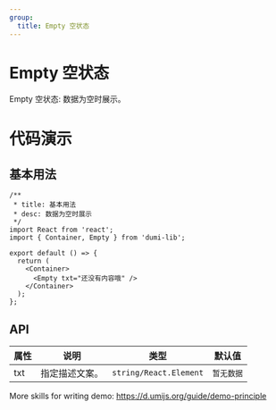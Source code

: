 ```yaml
---
group:
  title: Empty 空状态
---
```


# Empty 空状态

Empty 空状态: 数据为空时展示。

# 代码演示

## 基本用法

```tsx
/**
 * title: 基本用法
 * desc: 数据为空时展示
 */
import React from 'react';
import { Container, Empty } from 'dumi-lib';

export default () => {
  return (
    <Container>
      <Empty txt="还没有内容哦" />
    </Container>
  );
};
```

## API

| 属性      | 说明                                                                        | 类型   | 默认值 |
| --------- | --------------------------------------------------------------------------- | ------ | ------ |
| txt   | 指定描述文案。 | `string/React.Element` | `暂无数据`      |


More skills for writing demo: https://d.umijs.org/guide/demo-principle
